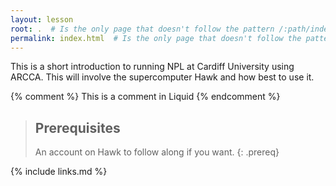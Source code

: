 ```yaml
---
layout: lesson
root: .  # Is the only page that doesn't follow the pattern /:path/index.html
permalink: index.html  # Is the only page that doesn't follow the pattern /:path/index.html
---
```

This is a short introduction to running NPL at Cardiff University using ARCCA.  This will involve the supercomputer Hawk
and how best to use it.

<!-- this is an html comment -->

{% comment %} This is a comment in Liquid {% endcomment %}

> ## Prerequisites
>
> An account on Hawk to follow along if you want.
{: .prereq}

{% include links.md %}
